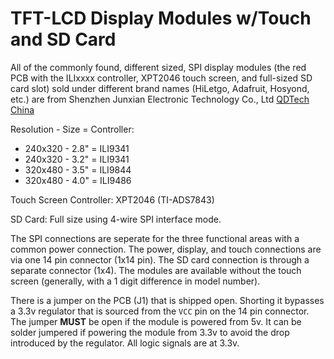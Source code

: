 # TFT-LCD Display Modules w/Touch and SD Card

All of the commonly found, different sized, SPI display modules
(the red PCB with the ILIxxxx controller, XPT2046 touch screen,
and full-sized SD card slot) sold under different brand names
(HiLetgo, Adafruit, Hosyond, etc.) are from
Shenzhen Junxian Electronic Technology Co., Ltd
[QDTech China](https://szjunxian.en.alibaba.com/)

Resolution - Size = Controller:
* 240x320 - 2.8" = ILI9341
* 240x320 - 3.2" = ILI9341
* 320x480 - 3.5" = ILI9844
* 320x480 - 4.0" = ILI9486

Touch Screen Controller: XPT2046 (TI-ADS7843)

SD Card: Full size using 4-wire SPI interface mode.

The SPI connections are seperate for the three functional areas with a common
power connection. The power, display, and touch connections are via one 14
pin connector (1x14 pin). The SD card connection is through a separate
connector (1x4). The modules are available without the touch screen (generally,
with a 1 digit difference in model number).

There is a jumper on the PCB (J1) that is shipped open. Shorting it bypasses
a 3.3v regulator that is sourced from the `VCC` pin on the 14 pin connector.
The jumper **MUST** be open if the module is powered from 5v. It can be
solder jumpered if powering the module from 3.3v to avoid the drop introduced
by the regulator. All logic signals are at 3.3v.
